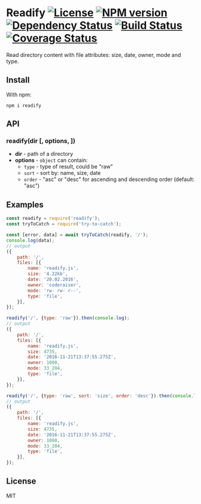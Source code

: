 # Readify [![License][LicenseIMGURL]][LicenseURL] [![NPM version][NPMIMGURL]][NPMURL] [![Dependency Status][DependencyStatusIMGURL]][DependencyStatusURL] [![Build Status][BuildStatusIMGURL]][BuildStatusURL] [![Coverage Status][CoverageIMGURL]][CoverageURL]

[NPMIMGURL]: https://img.shields.io/npm/v/readify.svg?style=flat
[BuildStatusIMGURL]: https://img.shields.io/travis/coderaiser/readify/master.svg?style=flat
[DependencyStatusIMGURL]: https://img.shields.io/david/coderaiser/readify.svg?style=flat
[LicenseIMGURL]: https://img.shields.io/badge/license-MIT-317BF9.svg?style=flat
[NPMURL]: https://npmjs.org/package/readify "npm"
[BuildStatusURL]: https://travis-ci.org/coderaiser/readify "Build Status"
[DependencyStatusURL]: https://david-dm.org/coderaiser/readify "Dependency Status"
[LicenseURL]: https://tldrlegal.com/license/mit-license "MIT License"

Read directory content with file attributes: size, date, owner, mode and type.

## Install

With npm:

```
npm i readify
```

## API

### readify(dir [, options, ])

- **dir** - path of a directory
- **options** - `object` can contain:
  - `type` - type of result, could be "raw"
  - `sort` - sort by: name, size, date
  - `order` - "asc" or "desc" for ascending and descending order (default: "asc")

## Examples

```js
const readify = require('readify');
const tryToCatch = require('try-to-catch');

const [error, data] = await tryToCatch(readify, '/');
console.log(data);
// output
({
    path: '/',
    files: [{
        name: 'readify.js',
        size: '4.22kb',
        date: '20.02.2016',
        owner: 'coderaiser',
        mode: 'rw- rw- r--',
        type: 'file',
    }],
});

readify('/', {type: 'raw'}).then(console.log);
// output
({
    path: '/',
    files: [{
        name: 'readify.js',
        size: 4735,
        date: '2016-11-21T13:37:55.275Z',
        owner: 1000,
        mode: 33_204,
        type: 'file',
    }],
});

readify('/', {type: 'raw', sort: 'size', order: 'desc'}).then(console.log);
// output
({
    path: '/',
    files: [{
        name: 'readify.js',
        size: 4735,
        date: '2016-11-21T13:37:55.275Z',
        owner: 1000,
        mode: 33_204,
        type: 'file',
    }],
});
```

## License

MIT

[CoverageURL]: https://coveralls.io/github/coderaiser/readify?branch=master
[CoverageIMGURL]: https://coveralls.io/repos/coderaiser/readify/badge.svg?branch=master&service=github
